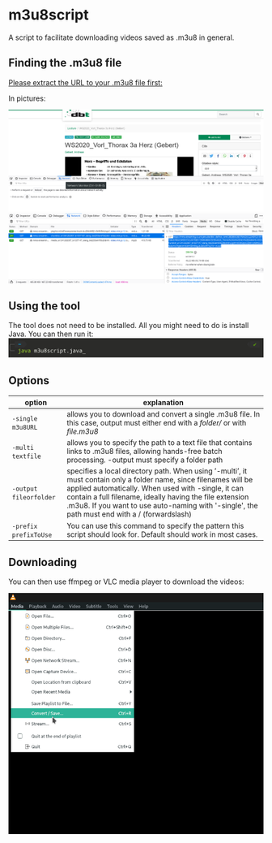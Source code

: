 # m3u8script
A script to facilitate downloading videos saved as .m3u8 in general.

## Finding the .m3u8 file
[Please extract the URL to your .m3u8 file first:](findm3u8.mp4)

In pictures:

![](find1.png)
![](find2.png)

## Using the tool
The tool does not need to be installed. All you might need to do is install Java.
You can then run it:
![java m3u8script.java](cli.jpg)

## Options
|option|explanation|
|----|----|
|`-single m3u8URL`| allows you to download and convert a single .m3u8 file. In this case, output must either end with a *folder/* or with *file.m3u8*|
|`-multi textfile`| allows you to specify the path to a text file that contains links to .m3u8 files, allowing hands-free batch processing. -output must specify a folder path|
|`-output fileorfolder`| specifies a local directory path. When using ’-multi’, it must contain only a folder name, since filenames will be applied automatically. When used with -single, it can contain a full filename, ideally having the file extension .m3u8. If you want to use auto-naming with '-single', the path must end with a / (forwardslash)|
|`-prefix prefixToUse`| You can use this command to specify the pattern this script should look for. Default should work in most cases. |

## Downloading
You can then use ffmpeg or VLC media player to download the videos:

![vlc](vlc.png)
